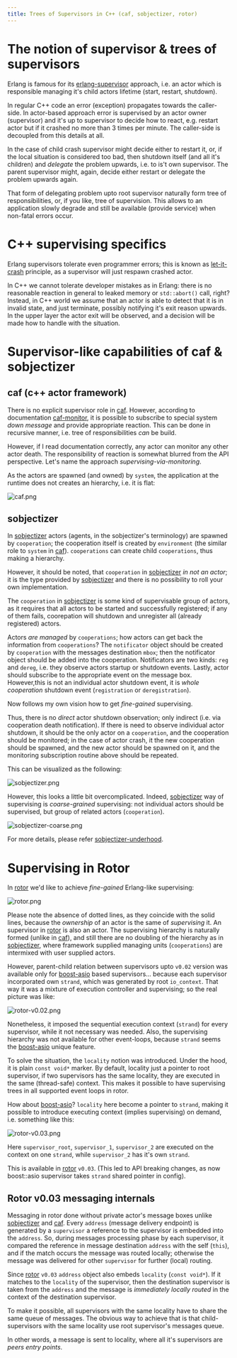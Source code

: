 ```yaml
---
title: Trees of Supervisors in C++ (caf, sobjectizer, rotor)
---
```


[erlang-supervisor]: http://erlang.org/doc/design_principles/sup_princ.html
[let-it-crash]: http://wiki.c2.com/?LetItCrash
[caf-monitor]: https://actor-framework.readthedocs.io/en/latest/MessagePassing.html#down-handler
[caf]: https://actor-framework.org/
[sobjectizer]: https://github.com/Stiffstream/sobjectizer
[sobjectizer-underhood]: https://bitbucket.org/sobjectizerteam/sobjectizer/wiki/so-5.6-docs/tutorials/underhood.md
[rotor]: https://github.com/basiliscos/cpp-rotor/
[boost-asio]: https://www.boost.org:/doc/libs/release/libs/asio/ "Boost Asio"


# The notion of supervisor & trees of supervisors

Erlang is famous for its [erlang-supervisor] approach, i.e. an actor which is
responsible managing it's child actors lifetime (start, restart, shutdown).

In regular C++ code an error (exception) propagates towards the caller-side.
In actor-based approach error is supervised by an actor owner (supervisor) and
it's up to supervisor to decide how to react, e.g. restart actor but if it
crashed no more than 3 times per minute. The caller-side is decoupled from
this details at all.

In the case of child crash supervisor might decide either to restart it,
or, if the local situation is considered too bad, then shutdown itself (and all it's
children) and *delegate* the problem upwards, i.e. to is't own supervisor.
The parent supervisor might, again, decide either restart or delegate the
problem upwards again.

That form of delegating problem upto root supervisor naturally form tree
of responsibilities, or, if you like, tree of supervision. This allows
to an application slowly degrade and still be available (provide service)
when non-fatal errors occur.

# C++ supervising specifics

Erlang supervisors tolerate even programmer errors; this is known as [let-it-crash]
principle, as a supervisor will just respawn crashed actor.

In C++ we cannot tolerate developer mistakes as in Erlang: there is no
reasonable reaction in general to leaked memory or `std::abort()` call, right?
Instead, in C++ world we assume that an actor is able to detect that it
is in invalid state, and just terminate, possibly notifying it's exit
reason upwards. In the upper layer the actor exit will be observed,
and a decision will be made how to handle with the situation.

# Supervisor-like capabilities of caf & sobjectizer

## caf (c++ actor framework)

There is no explicit supervisor role in [caf]. However, according to
documentation [caf-monitor], it is possible to subscribe to special system
*down message* and provide appropriate reaction. This can be done in recursive
manner, i.e. tree of responsibilities *can* be build.

However, if I read documentation correctly, any actor can monitor
any other actor death. The responsibility of reaction is somewhat blurred
from the API perspective. Let's name the approach *supervising-via-monitoring*.

As the actors are spawned (and owned) by `system`, the application at the
runtime does not creates an hierarchy, i.e. it is flat:

![caf.png](caf.png)

## sobjectizer

In [sobjectizer] actors (agents, in the sobjectizer's terminology) are spawned
by `cooperation`; the cooperation itself is created by `environment` (the
similar role to `system` in [caf]). `cooperations` can create child `cooperations`,
thus making a hierarchy.

However, it should be noted, that `cooperation` in [sobjectizer] *in not an actor*;
it is the type provided by [sobjectizer] and there is no possibility to roll 
your own implementation.

The `cooperation` in [sobjectizer] is some kind of supervisable group of actors,
as it requires that all actors to be started and successfully registered; if
any of them fails, coorepation will shutdown and unregister all (already registered)
actors.

Actors *are managed* by `cooperations`; how actors can get back the information
from `cooperations`? The `notificator` object should be created by `cooperation`
with the messages destination `mbox`; then the notificator object should be added
into the cooperation. Notificators are two kinds: `reg` and `dereg`, i.e. they
observe actors startup or shutdown events. Lastly, actor should subscribe
to the appropriate event on the message box. However,this is not an individual
actor shutdown event, it is *whole cooperation* shutdown event (`registration`
or `deregistration`).

Now follows my own vision how to get *fine-gained* supervising.

Thus, there is no *direct* actor shutdown observation; only indirect (i.e. 
via cooperation death notification). If there is need to observe individual 
actor shutdown, it should be the only actor on a `cooperation`, and the 
cooperation should be monitored; in the case of actor crash, it the new 
cooperation should be spawned, and the new actor should be spawned on it, 
and the monitoring subscription routine above should be repeated.

This can be visualized as the following:

![sobjectizer.png](sobjectizer.png)

However, this looks a little bit overcomplicated. Indeed, [sobjectizer]
way of supervising is *coarse-grained* supervising: not individual actors
should be supervised, but group of related actors (`cooperation`).

![sobjectizer-coarse.png](sobjectizer-coarse.png)

For more details, please refer [sobjectizer-underhood].

# Supervising in Rotor

In [rotor] we'd like to achieve *fine-gained* Erlang-like supervising:

![rotor.png](rotor.png)

Please note the absence of dotted lines, as they coincide with the solid
lines, because the *ownership* of an actor is the same of *supervising* it.
An supervisor in [rotor] is also an actor. The supervising hierarchy is
naturally formed (unlike in [caf]), and still there are no doubling
of the hierarchy as in [sobjectizer], where framework supplied managing
units (`cooperations`) are intermixed with user supplied actors.

However, parent-child relation between supervisors upto `v0.02` version
was available only for [boost-asio] based supervisors... because each
supervisor incorporated own `strand`, which was generated by root
`io_context`. That way it was a mixture of execution controller
and supervising; so the real picture was like:

![rotor-v0.02.png](rotor-v0.02.png)

Nonetheless, it imposed the sequential execution context (`strand`) for every
supervisor, while it not necessary was needed. Also, the supervising hierarchy
was not available for other event-loops, because `strand` seems the [boost-asio]
unique feature.

To solve the situation, the `locality` notion was introduced. Under the hood,
it is plain `const void*` marker. By default, locality just a pointer to
root supervisor, if two supervisors has the same locality, they are executed
in the same (thread-safe) context. This makes it possible to have supervising
trees in all supported event loops in rotor.

How about [boost-asio]? `locality` here become a pointer to `strand`, making
it possible to introduce executing context (implies supervising) on demand,
i.e. something like this:

![rotor-v0.03.png](rotor-v0.03.png)

Here `supervisor_root`, `supervisor_1`, `supervisor_2` are executed on
the context on one `strand`, while `supervisor_2` has it's own `strand`.

This is available in [rotor] `v0.03`. (This led to API breaking changes,
as now boost::asio supervisor takes `strand` shared pointer in config).


## Rotor v0.03 messaging internals

Messaging in rotor done without private actor's message boxes unlike
[sobjectizer] and [caf]. Every `address` (message delivery endpoint) is generated
by a `supervisor` a reference to the supervisor is embedded into the `address`.
So, during messages processing phase by each supervisor, it compared the reference
in message destination `address` with the self (`this`), and if the match occurs
the message was routed locally; otherwise the message was delivered for other
`supervisor` for further (local) routing.

Since [rotor] `v0.03` `address` object also embeds `locality` (`const void*`). If
it matches to the `locality` of the supervisor, then the destination supervisor is
taken from the `address` and the message is *immediately locally routed* in the
context of the destination supervisor.

To make it possible, all supervisors with the same locality have to share the
same queue of messages. The obvious way to achieve that is that child-supervisors
with the same locality use root supervisor's messages queue.

In other words, a message is sent to locality, where all it's supervisors are
*peers entry points*.

